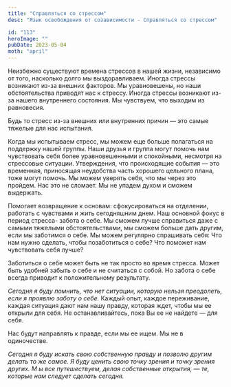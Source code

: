 ```yaml
---
title: "Справляться со стрессом"
desc: "Язык освобождения от созависимости - Справляться со стрессом"

id: "113"
heroImage: ""
pubDate: 2023-05-04
moth: "april"
---
```


Неизбежно существуют времена стрессов в нашей жизни, независимо от того,
насколько долго мы выздоравливаем. Иногда стрессы возникают из-за внешних
факторов. Мы уравновешены, но наши обстоятельства приводят нас к стрессу.
Иногда стрессы возникают из-за нашего внутреннего состояния. Мы чувствуем, что
выходим из равновесия.

Будь то стресс из-за внешних или внутренних причин — это самые тяжелые для нас
испытания.

Когда мы испытываем стресс, мы можем еще больше полагаться на поддержку нашей
группы. Наши друзья и группа могут помочь нам чувствовать себя более
уравновешенными и спокойными, несмотря на стрессовые ситуации. Утверждения,
что происходящие события — это временная, приносящая неудобства часть хорошего
цельного плана, тоже могут помочь. Мы можем уверять себя, что мы через это
пройдем. Нас это не сломает. Мы не упадем духом и сможем выдержать.

Помогает возвращение к основам: сфокусироваться на отделении, работать с
чувствами и жить сегодняшним днем. Наш основной фокус в период стресса- забота
о себе. Мы сможем лучше справиться даже с самыми тяжелыми обстоятельствами, мы
сможем больше дать другим, если мы заботимся о себе. Мы можем регулярно
спрашивать себя: Что нам нужно сделать, чтобы позаботиться о себе? Что поможет
нам чувствовать себя лучше?

Заботиться о себе может быть не так просто во время стресса. Может быть
удобней забыть о себе и не считаться с собой. Но забота о себе всегда приводит
к положительному результату.

_Сегодня_ _я_ _буду_ _помнить,_ _что_ _нет_ _ситуации,_ _которую_ _нельзя_
_преодолеть,_ _если_ _я_ _проявлю_ _заботу_ _о_ _себе._ Каждый опыт, каждое
переживание, каждая ситуация дают нам нашу правду, которая ждет, чтобы мы ее
открыли для себя. Не останавливайтесь, пока Вы ее не найдете — для себя.

Нас будут направлять к правде, если мы ее ищем. Мы не в одиночестве.

_Сегодня_ _я_ _буду_ _искать_ _свою_ _собственную_ _правду_ _и_ _позволю_
_другим_ _делать_ _то_ _же_ _самое._ _Я_ _буду_ _ценить_ _свою_ _точку_
_зрения_ _и_ _точку_ _зрения_ _других._ _М_ _ы_ _все_ _путешествуем,_ _делая_
_собственные_ _открытия,_ _—_ _те,_ _которые_ _нам_ _следует_ _сделать_
_сегодня._
